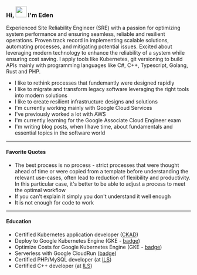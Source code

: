 ### Hi, <img src="https://media.giphy.com/media/hvRJCLFzcasrR4ia7z/giphy.gif" width="30px"> I'm Eden

Experienced Site Reliability Engineer (SRE) with a passion for optimizing system performance and ensuring seamless, reliable and resilient operations. Proven track record in implementing scalable solutions, automating processes, and mitigating potential issues. Excited about leveraging modern technology to enhance the reliability of a system while ensuring cost saving. I apply tools like Kubernetes, git versioning to build APIs mainly with programming languages like C#, C++, Typescript, Golang, Rust and PHP.

- I like to rethink processes that fundemantly were designed rapidly
- I like to migrate and transform legacy software leveraging the right tools into modern solutions
- I like to create resilient infrastructure designs and solutions
- I'm currently working mainly with Google Cloud Services
- I've previously worked a lot with AWS
- I'm currently learning for the Google Associate Cloud Engineer exam
- I'm writing blog posts, when I have time, about fundamentals and essential topics in the software world

---

#### Favorite Quotes
- The best process is no process - strict processes that were thought ahead of time or were copied from a template before understanding the relevant use-cases, often lead to reduction of flexibility and productivity. In this particular case, it's better to be able to adjust a process to meet the optimal workflow
- If you can't explain it simply you don't understand it well enough
- It is not enough for code to work

---

#### Education
- Certified Kubernetes application developer ([CKAD](https://www.credly.com/badges/1f01b62c-9508-4c65-b95e-68d3433cf2f1?source=linked_in_profile))
- Deploy to Google Kubernetes Engine (GKE - [badge](https://run.qwiklabs.com/public_profiles/83314961-d414-4bc6-ac8f-3eb5a2ce81c1/badges/1205398))
- Optimize Costs for Google Kubernetes Engine (GKE - [badge](https://run.qwiklabs.com/public_profiles/83314961-d414-4bc6-ac8f-3eb5a2ce81c1/badges/1256651))
- Serverless with Google CloudRun ([badge](https://run.qwiklabs.com/public_profiles/83314961-d414-4bc6-ac8f-3eb5a2ce81c1/badges/1234390))
- Certified PHP/MySQL developer (at [ILS](https://www.ils.de))
- Certified C++ developer (at [ILS](https://www.ils.de))
